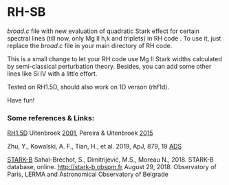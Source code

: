 # RH-SB
_broad.c_ file with new evaluation of quadratic Stark effect for certain spectral lines (till now, only Mg II h,k and triplets) in RH code . To use it, just replace the _broad.c_ file in your main directory of RH code.

This is a small change to let your RH code use Mg II Stark widths calculated by semi-classical perturbation theory. Besides,
you can add some other lines like Si IV with a little effort.

Tested on RH1.5D, should also work on 1D verson (rhf1d).

Have fun!

### Some references & Links:
[RH1.5D](https://rh15d.readthedocs.io/en/latest/index.html)
Uitenbroek [2001](https://ui.adsabs.harvard.edu/abs/2001ApJ...557..389U/abstract), Pereira & Uitenbroek [2015](https://ui.adsabs.harvard.edu/abs/2015A%26A...574A...3P/abstract)

Zhu, Y., Kowalski, A. F., Tian, H., et al. 2019, ApJ, 879, 19 [ADS](https://ui.adsabs.harvard.edu/abs/2019ApJ...879...19Z/abstract)

[STARK-B](http://stark-b.obspm.fr/)
Sahal-Bréchot, S., Dimitrijević, M.S., Moreau N., 2018. STARK-B database, online.
http://stark-b.obspm.fr August 29, 2018. Observatory of Paris, LERMA and Astronomical Observatory of Belgrade


